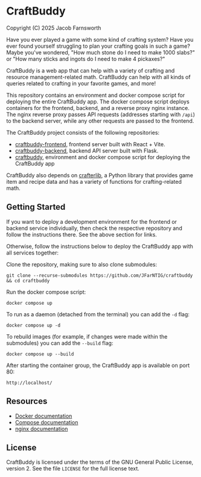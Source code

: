 # CraftBuddy

Copyright (C) 2025 Jacob Farnsworth

Have you ever played a game with some kind of crafting system? Have you ever found yourself struggling to plan your crafting goals in such a game? Maybe you've wondered, "How much stone do I need to make 1000 slabs?" or "How many sticks and ingots do I need to make 4 pickaxes?"

CraftBuddy is a web app that can help with a variety of crafting and resource management-related math. CraftBuddy can help with all kinds of queries related to crafting in your favorite games, and more!

This repository contains an environment and docker compose script for deploying the entire CraftBuddy app. The docker compose script deploys containers for the frontend, backend, and a reverse proxy nginx instance. The nginx reverse proxy passes API requests (addresses starting with `/api`) to the backend server, while any other requests are passed to the frontend.

The CraftBuddy project consists of the following repositories:
* [craftbuddy-frontend](https://github.com/JFarNTIG/craftbuddy-frontend), frontend server built with React + Vite.
* [craftbuddy-backend](https://github.com/JFarNTIG/craftbuddy-backend), backend API server built with Flask.
* [craftbuddy](https://github.com/JFarNTIG/craftbuddy), environment and docker compose script for deploying the CraftBuddy app

CraftBuddy also depends on [crafterlib](https://github.com/JFarNTIG/crafterlib), a Python library that provides game item and recipe data and has a variety of functions for crafting-related math.

## Getting Started

If you want to deploy a development environment for the frontend or backend service individually, then check the respective repository and follow the instructions there. See the above section for links.

Otherwise, follow the instructions below to deploy the CraftBuddy app with all services together:

Clone the repository, making sure to also clone submodules:
```
git clone --recurse-submodules https://github.com/JFarNTIG/craftbuddy && cd craftbuddy
```

Run the docker compose script:
```
docker compose up
```

To run as a daemon (detached from the terminal) you can add the `-d` flag:
```
docker compose up -d
```

To rebuild images (for example, if changes were made within the submodules) you can add the `--build` flag:
```
docker compose up --build
```

After starting the container group, the CraftBuddy app is available on port 80:
```
http://localhost/
```

## Resources

* [Docker documentation](https://docs.docker.com/)
* [Compose documentation](https://docs.docker.com/compose/)
* [nginx documentation](https://nginx.org/en/docs/)

## License

CraftBuddy is licensed under the terms of the GNU General Public License, version 2. See the file `LICENSE` for the full license text.